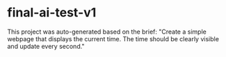 # final-ai-test-v1

This project was auto-generated based on the brief: "Create a simple webpage that displays the current time. The time should be clearly visible and update every second."